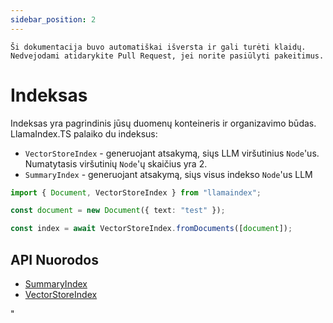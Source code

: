 ```yaml
---
sidebar_position: 2
---
```


`Ši dokumentacija buvo automatiškai išversta ir gali turėti klaidų. Nedvejodami atidarykite Pull Request, jei norite pasiūlyti pakeitimus.`

# Indeksas

Indeksas yra pagrindinis jūsų duomenų konteineris ir organizavimo būdas. LlamaIndex.TS palaiko du indeksus:

- `VectorStoreIndex` - generuojant atsakymą, siųs LLM viršutinius `Node`'us. Numatytasis viršutinių `Node`'ų skaičius yra 2.
- `SummaryIndex` - generuojant atsakymą, siųs visus indekso `Node`'us LLM

```typescript
import { Document, VectorStoreIndex } from "llamaindex";

const document = new Document({ text: "test" });

const index = await VectorStoreIndex.fromDocuments([document]);
```

## API Nuorodos

- [SummaryIndex](../../api/classes/SummaryIndex.md)
- [VectorStoreIndex](../../api/classes/VectorStoreIndex.md)

"
